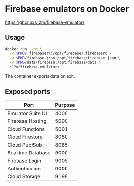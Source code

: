 # Firebase emulators on Docker

https://ghcr.io/s12m/firebase-emulators

## Usage

```bash
docker run --rm \
  -v $PWD/.firebaserc:/opt/firebase/.firebaserc \
  -v $PWD/firebase.json:/opt/firebase/firebase.json \
  -v $PWD/data/firebase:/opt/firebase/data \
  s12m/firebase-emulators
```

The container exports data on exit.

## Exposed ports

| Port | Purpose |
| -- | -- |
| Emulator Suite UI | 4000 |
| Firebase Hosting | 5000 |
| Cloud Functions | 5001 |
| Cloud Firestore | 8080 |
| Cloud Pub/Sub | 8085 |
| Realtime Database | 9000 |
| Firebase Login | 9005 |
| Authentication | 9099 |
| Cloud Storage | 9199 |

